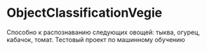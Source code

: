 # ObjectClassificationVegie
Способно к распознаванию следующих овощей: тыква, огурец, кабачок, томат.
Тестовый проект по машинному обучению
